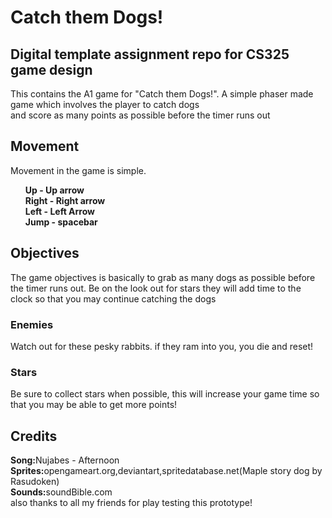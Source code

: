 # Catch them Dogs!
<h2>Digital template assignment repo for CS325 game design</h2>

<p> This contains the A1 game for "Catch them Dogs!". A simple phaser made game which involves the player to catch dogs <br>
and score as many points as possible before the timer runs out</p>

<h2>Movement</h2>
<p>Movement in the game is simple.</p>
<ul>
<b>Up - Up arrow</b><br>
<b>Right - Right arrow</b><br>
<b>Left - Left Arrow</b><br>
<b>Jump - spacebar</b>
</ul>

<h2>Objectives</h2>
The game objectives is basically to grab as many dogs as possible before the timer runs out. Be on the look out for stars
they will add time to the clock so that you may continue catching the dogs

<h3>Enemies</h3>
<p>Watch out for these pesky rabbits. if they ram into you, you die and reset!</p>
<h3>Stars</h3>
<p>Be sure to collect stars when possible, this will increase your game time so that you may be able to get more points!</p>

<h2>Credits</h2>
<p><b>Song:</b>Nujabes - Afternoon<br>
<b>Sprites:</b>opengameart.org,deviantart,spritedatabase.net(Maple story dog by Rasudoken) <br>
<b>Sounds:</b>soundBible.com<br>
also thanks to all my friends for play testing this prototype!
</p>
